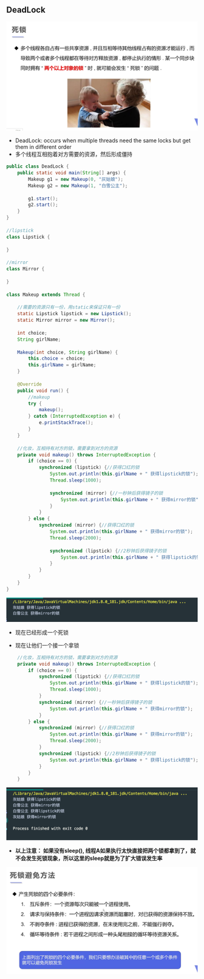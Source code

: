 ## DeadLock

![](img/2021-10-17-14-24-32.png)

- DeadLock: occurs when multiple threads need the same locks but get them in different order
- 多个线程互相抱着对方需要的资源，然后形成僵持

```java
public class DeadLock {
    public static void main(String[] args) {
        Makeup g1 = new Makeup(0, "灰姑娘");
        Makeup g2 = new Makeup(1, "白雪公主");

        g1.start();
        g2.start();
    }
}

//lipstick
class Lipstick {

}

//mirror
class Mirror {

}

class Makeup extends Thread {

    //需要的资源只有一份，用static来保证只有一份
    static Lipstick lipstick = new Lipstick();
    static Mirror mirror = new Mirror();

    int choice;
    String girlName;

    Makeup(int choice, String girlName) {
        this.choice = choice;
        this.girlName = girlName;
    }

    @Override
    public void run() {
        //makeup
        try {
            makeup();
        } catch (InterruptedException e) {
            e.printStackTrace();
        }
    }

    //化妆，互相持有对方的锁，需要拿到对方的资源
    private void makeup() throws InterruptedException {
        if (choice == 0) {
            synchronized (lipstick) {//获得口红的锁
                System.out.println(this.girlName + " 获得lipstick的锁");
                Thread.sleep(1000);

                synchronized (mirror) {//一秒钟后获得镜子的锁
                    System.out.println(this.girlName + " 获得mirror的锁");
                }
            }
        } else {
            synchronized (mirror) {//获得口红的锁
                System.out.println(this.girlName + " 获得mirror的锁");
                Thread.sleep(2000);

                synchronized (lipstick) {//2秒钟后获得镜子的锁
                    System.out.println(this.girlName + " 获得lipstick的锁");
                }
            }
        }
    }
}
```

![](img/2021-10-17-22-24-44.png)

- 现在已经形成一个死锁

- 现在让他们一个接一个拿锁

```java
    //化妆，互相持有对方的锁，需要拿到对方的资源
    private void makeup() throws InterruptedException {
        if (choice == 0) {
            synchronized (lipstick) {//获得口红的锁
                System.out.println(this.girlName + " 获得lipstick的锁");
                Thread.sleep(1000);
            }
            synchronized (mirror) {//一秒钟后获得镜子的锁
                System.out.println(this.girlName + " 获得mirror的锁");
            }
        } else {
            synchronized (mirror) {//获得口红的锁
                System.out.println(this.girlName + " 获得mirror的锁");
                Thread.sleep(2000);
            }
            synchronized (lipstick) {//2秒钟后获得镜子的锁
                System.out.println(this.girlName + " 获得lipstick的锁");
            }
        }
    }
```

![](img/2021-10-17-22-36-14.png)

- **以上注意： 如果没有sleep(), 线程A如果执行太快直接把两个锁都拿到了，就不会发生死锁现象，所以这里的sleep就是为了扩大错误发生率**

![](img/2021-10-17-22-38-07.png)
